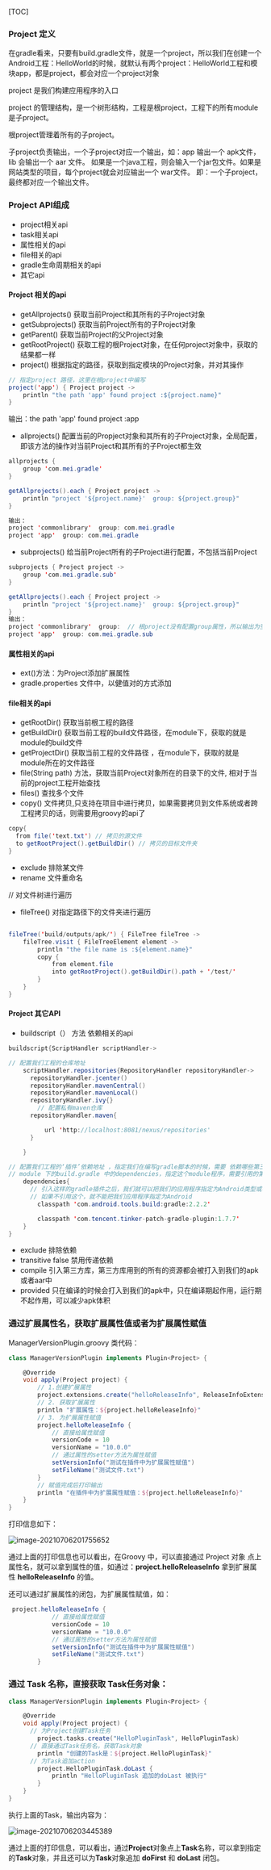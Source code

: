 [TOC]



### Project 定义

在gradle看来，只要有build.gradle文件，就是一个project，所以我们在创建一个Android工程：HelloWorld的时候，就默认有两个project：HelloWorld工程和模块app，都是project，都会对应一个project对象

project 是我们构建应用程序的入口

project 的管理结构，是一个树形结构，工程是根project，工程下的所有module是子project。

根project管理着所有的子project。

子project负责输出，一个子project对应一个输出，如：app 输出一个 apk文件，lib 会输出一个 aar 文件。
如果是一个java工程，则会输入一个jar包文件。如果是网站类型的项目，每个project就会对应输出一个 war文件。
即：一个子project，最终都对应一个输出文件。

### Project API组成
* project相关api
* task相关api
* 属性相关的api
* file相关的api
* gradle生命周期相关的api
* 其它api

#### Project 相关的api
* getAllprojects() 获取当前Project和其所有的子Project对象
* getSubprojects() 获取当前Project所有的子Project对象
* getParent() 获取当前Project的父Project对象
* getRootProject() 获取工程的根Project对象，在任何project对象中，获取的结果都一样
* project() 根据指定的路径，获取到指定模块的Project对象，并对其操作
``` java
// 指定project 路径，这里在根project中编写
project('app') { Project project ->
    println "the path 'app' found project :${project.name}"
}
```
输出：the path 'app' found project :app
* allprojects() 配置当前的Propject对象和其所有的子Project对象，全局配置，即该方法的操作对当前Project和其所有的子Project都生效
``` java
allprojects {
    group 'com.mei.gradle'
}

getAllprojects().each { Project project ->
    println "project '${project.name}'  group: ${project.group}"
}

输出：
project 'commonlibrary'  group: com.mei.gradle
project 'app'  group: com.mei.gradle
```

* subprojects() 给当前Project所有的子Project进行配置，不包括当前Project
``` java
subprojects { Project project ->
    group 'com.mei.gradle.sub'
}

getAllprojects().each { Project project ->
    println "project '${project.name}'  group: ${project.group}"
}
输出：
project 'commonlibrary'  group:  // 根project没有配置group属性，所以输出为空
project 'app'  group: com.mei.gradle.sub

```

#### 属性相关的api
* ext()方法：为Project添加扩展属性
* gradle.properties 文件中，以健值对的方式添加

#### file相关的api
* getRootDir() 获取当前根工程的路径
* getBuildDir() 获取当前工程的build文件路径，在module下，获取的就是module的build文件
* getProjectDir() 获取当前工程的文件路径 ，在module下，获取的就是module所在的文件路径
* file(String path) 方法，获取当前Project对象所在的目录下的文件, 相对于当前的project工程开始查找
* files() 查找多个文件
* copy() 文件拷贝,只支持在项目中进行拷贝，如果需要拷贝到文件系统或者跨工程拷贝的话，则需要用groovy的api了
``` java
copy{
  from file('text.txt') // 拷贝的源文件
  to getRootProject().getBuildDir() // 拷贝的目标文件夹
}
```
* exclude 排除某文件
* rename 文件重命名

// 对文件树进行遍历
* fileTree() 对指定路径下的文件夹进行遍历
 ``` java

 fileTree('build/outputs/apk/') { FileTree fileTree ->
     fileTree.visit { FileTreeElement element ->
         println "the file name is :${element.name}"
         copy {
             from element.file
             into getRootProject().getBuildDir().path + '/test/'
         }
     }
 }
 ```

 #### Project 其它API
 * buildscript（） 方法 依赖相关的api
``` java
buildscript{ScriptHandler scriptHandler->

// 配置我们工程的仓库地址
    scriptHandler.repositories{RepositoryHandler repositoryHandler->
      repositoryHandler.jcenter()
      repositoryHandler.mavenCentral()
      repositoryHandler.mavenLocal()
      repositoryHandler.ivy{}
        // 配置私有maven仓库
      repositoryHandler.maven{

          url 'http://localhost:8081/nexus/repositories'
      }

    }

// 配置我们工程的‘插件’依赖地址 ，指定我们在编写gradle脚本的时候，需要 依赖哪些第三方的库
// module 下的build.gradle 中的dependencies，指定这个module程序，需要引用的第三方库
    dependencies{
      // 引入这样的gradle插件之后，我们就可以把我们的应用程序指定为Android类型或者Android library类型
      // 如果不引用这个，就不能把我们应用程序指定为Android
        classpath 'com.android.tools.build:gradle:2.2.2'

        classpath 'com.tencent.tinker-patch-gradle-plugin:1.7.7'
    }
}
```
* exclude 排除依赖
* transitive false  禁用传递依赖
* compile 引入第三方库，第三方库用到的所有的资源都会被打入到我们的apk或者aar中
* provided 只在编译的时候会打入到我们的apk中，只在编译期起作用，运行期不起作用，可以减少apk体积





### 通过扩展属性名，获取扩展属性值或者为扩展属性赋值

ManagerVersionPlugin.groovy 类代码：

```groovy
class ManagerVersionPlugin implements Plugin<Project> {

    @Override
    void apply(Project project) {
      	// 1.创建扩展属性
        project.extensions.create("helloReleaseInfo", ReleaseInfoExtension)
      	// 2. 获取扩展属性
        println "扩展属性：${project.helloReleaseInfo}"
        // 3. 为扩展属性赋值
        project.helloReleaseInfo {
            // 直接给属性赋值
            versionCode = 10
            versionName = "10.0.0"
            // 通过属性的setter方法为属性赋值
            setVersionInfo("测试在插件中为扩展属性赋值")
            setFileName("测试文件.txt")
        }
      	// 赋值完成后打印输出
        println "在插件中为扩展属性赋值：${project.helloReleaseInfo}"
    }
}
```

打印信息如下：

![image-20210706201755652](https://gitee.com/meiSThub/BlogImage/raw/master/2020/image-20210706201755652.png)

通过上面的打印信息也可以看出，在Groovy 中，可以直接通过 Project 对象 点上属性名，就可以拿到属性的值，如通过：**project.helloReleaseInfo** 拿到扩展属性  **helloReleaseInfo** 的值。



还可以通过扩展属性的闭包，为扩展属性赋值，如：

```groovy
 project.helloReleaseInfo {
            // 直接给属性赋值
            versionCode = 10
            versionName = "10.0.0"
            // 通过属性的setter方法为属性赋值
            setVersionInfo("测试在插件中为扩展属性赋值")
            setFileName("测试文件.txt")
        }
```



### 通过 Task 名称，直接获取 Task任务对象：

```groovy
class ManagerVersionPlugin implements Plugin<Project> {

    @Override
    void apply(Project project) {
      // 为Project创建Task任务
        project.tasks.create("HelloPluginTask", HelloPluginTask)
      // 直接通过Task任务名，获取Task对象
        println "创建的Task是：${project.HelloPluginTask}"
      // 为Task追加action
        project.HelloPluginTask.doLast {
            println "HelloPluginTask 追加的doLast 被执行"
        }
    }
}
```

执行上面的Task，输出内容为：

![image-20210706203445389](https://gitee.com/meiSThub/BlogImage/raw/master/2020/image-20210706203445389.png)

通过上面的打印信息，可以看出，通过**Project**对象点上**Task**名称，可以拿到指定的**Task**对象，并且还可以为**Task**对象追加 **doFirst** 和 **doLast** 闭包。

